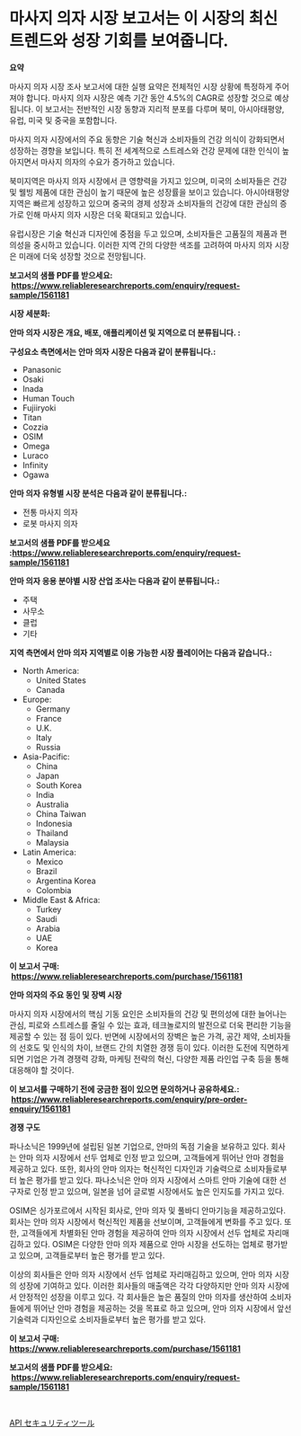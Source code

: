 <p><h1>마사지 의자 시장 보고서는 이 시장의 최신 트렌드와 성장 기회를 보여줍니다.</h1></p><p><strong>요약</strong></p>
<p><p>마사지 의자 시장 조사 보고서에 대한 실행 요약은 전체적인 시장 상황에 특정하게 주어져야 합니다. 마사지 의자 시장은 예측 기간 동안 4.5%의 CAGR로 성장할 것으로 예상됩니다. 이 보고서는 전반적인 시장 동향과 지리적 분포를 다루며 북미, 아시아태평양, 유럽, 미국 및 중국을 포함합니다.</p><p>마사지 의자 시장에서의 주요 동향은 기술 혁신과 소비자들의 건강 의식이 강화되면서 성장하는 경향을 보입니다. 특히 전 세계적으로 스트레스와 건강 문제에 대한 인식이 높아지면서 마사지 의자의 수요가 증가하고 있습니다.</p><p>북미지역은 마사지 의자 시장에서 큰 영향력을 가지고 있으며, 미국의 소비자들은 건강 및 웰빙 제품에 대한 관심이 높기 때문에 높은 성장률을 보이고 있습니다. 아시아태평양 지역은 빠르게 성장하고 있으며 중국의 경제 성장과 소비자들의 건강에 대한 관심의 증가로 인해 마사지 의자 시장은 더욱 확대되고 있습니다.</p><p>유럽시장은 기술 혁신과 디자인에 중점을 두고 있으며, 소비자들은 고품질의 제품과 편의성을 중시하고 있습니다. 이러한 지역 간의 다양한 색조를 고려하여 마사지 의자 시장은 미래에 더욱 성장할 것으로 전망됩니다.</p></p>
<p><strong>보고서의 샘플 PDF를 받으세요: &nbsp;<a href="https://www.reliableresearchreports.com/enquiry/request-sample/1561181">https://www.reliableresearchreports.com/enquiry/request-sample/1561181</a></strong></p>
<p><strong>시장 세분화:</strong></p>
<p><strong> 안마 의자 시장은 개요, 배포, 애플리케이션 및 지역으로 더 분류됩니다. :</strong></p>
<p><strong>구성요소 측면에서는 안마 의자 시장은 다음과 같이 분류됩니다.:</strong></p>
<p><ul><li>Panasonic</li><li>Osaki</li><li>Inada</li><li>Human Touch</li><li>Fujiiryoki</li><li>Titan</li><li>Cozzia</li><li>OSIM</li><li>Omega</li><li>Luraco</li><li>Infinity</li><li>Ogawa</li></ul></p>
<p><strong> 안마 의자 유형별 시장 분석은 다음과 같이 분류됩니다.:</strong></p>
<p><ul><li>전통 마사지 의자</li><li>로봇 마사지 의자</li></ul></p>
<p><strong>보고서의 샘플 PDF를 받으세요 :<a href="https://www.reliableresearchreports.com/enquiry/request-sample/1561181">https://www.reliableresearchreports.com/enquiry/request-sample/1561181</a></strong></p>
<p><strong> 안마 의자 응용 분야별 시장 산업 조사는 다음과 같이 분류됩니다.:</strong></p>
<p><ul><li>주택</li><li>사무소</li><li>클럽</li><li>기타</li></ul></p>
<p><strong>지역 측면에서 안마 의자 지역별로 이용 가능한 시장 플레이어는 다음과 같습니다.:</strong></p>
<p><ul>
    <li>
        North America:
        <ul>
            <li>United States</li>
            <li>Canada</li>
        </ul>
    </li>
    <li>
        Europe:
        <ul>
            <li>Germany</li>
            <li>France</li>
            <li>U.K.</li>
            <li>Italy</li>
            <li>Russia</li>
        </ul>
    </li>
    <li>
        Asia-Pacific:
        <ul>
            <li>China</li>
            <li>Japan</li>
            <li>South Korea</li>
            <li>India</li>
            <li>Australia</li>
            <li>China Taiwan</li>
            <li>Indonesia</li>
            <li>Thailand</li>
            <li>Malaysia</li>
        </ul>
    </li>
    <li>
        Latin America:
        <ul>
            <li>Mexico</li>
            <li>Brazil</li>
            <li>Argentina Korea</li>
            <li>Colombia</li>
        </ul>
    </li>
    <li>
        Middle East & Africa:
        <ul>
            <li>Turkey</li>
            <li>Saudi</li>
            <li>Arabia</li>
            <li>UAE</li>
            <li>Korea</li>
        </ul>
    </li>
    </ul></p>
<p><strong>이 보고서 구매: &nbsp;<a href="https://www.reliableresearchreports.com/purchase/1561181">https://www.reliableresearchreports.com/purchase/1561181</a></strong></p>
<p><strong>안마 의자의 주요 동인 및 장벽 시장</strong></p>
<p><p>마사지 의자 시장에서의 핵심 기동 요인은 소비자들의 건강 및 편의성에 대한 늘어나는 관심, 피로와 스트레스를 줄일 수 있는 효과, 테크놀로지의 발전으로 더욱 편리한 기능을 제공할 수 있는 점 등이 있다. 반면에 시장에서의 장벽은 높은 가격, 공간 제약, 소비자들의 선호도 및 인식의 차이, 브랜드 간의 치열한 경쟁 등이 있다. 이러한 도전에 직면하게 되면 기업은 가격 경쟁력 강화, 마케팅 전략의 혁신, 다양한 제품 라인업 구축 등을 통해 대응해야 할 것이다.</p></p>
<p><strong>이 보고서를 구매하기 전에 궁금한 점이 있으면 문의하거나 공유하세요.: &nbsp;<a href="https://www.reliableresearchreports.com/enquiry/pre-order-enquiry/1561181">https://www.reliableresearchreports.com/enquiry/pre-order-enquiry/1561181</a></strong></p>
<p><strong>경쟁 구도</strong></p>
<p><p>파나소닉은 1999년에 설립된 일본 기업으로, 안마의 독점 기술을 보유하고 있다. 회사는 안마 의자 시장에서 선두 업체로 인정 받고 있으며, 고객들에게 뛰어난 안마 경험을 제공하고 있다. 또한, 회사의 안마 의자는 혁신적인 디자인과 기술력으로 소비자들로부터 높은 평가를 받고 있다. 파나소닉은 안마 의자 시장에서 스마트 안마 기술에 대한 선구자로 인정 받고 있으며, 일본을 넘어 글로벌 시장에서도 높은 인지도를 가지고 있다. </p><p>OSIM은 싱가포르에서 시작된 회사로, 안마 의자 및 풀바디 안마기능을 제공하고있다. 회사는 안마 의자 시장에서 혁신적인 제품을 선보이며, 고객들에게 변화를 주고 있다. 또한, 고객들에게 차별화된 안마 경험을 제공하여 안마 의자 시장에서 선두 업체로 자리매김하고 있다. OSIM은 다양한 안마 의자 제품으로 안마 시장을 선도하는 업체로 평가받고 있으며, 고객들로부터 높은 평가를 받고 있다.</p><p>이상의 회사들은 안마 의자 시장에서 선두 업체로 자리매김하고 있으며, 안마 의자 시장의 성장에 기여하고 있다. 이러한 회사들의 매출액은 각각 다양하지만 안마 의자 시장에서 안정적인 성장을 이루고 있다. 각 회사들은 높은 품질의 안마 의자를 생산하여 소비자들에게 뛰어난 안마 경험을 제공하는 것을 목표로 하고 있으며, 안마 의자 시장에서 앞선 기술력과 디자인으로 소비자들로부터 높은 평가를 받고 있다.</p></p>
<p><strong>이 보고서 구매: &nbsp; <a href="https://www.reliableresearchreports.com/purchase/1561181">https://www.reliableresearchreports.com/purchase/1561181</a></strong></p>
<p><strong>보고서의 샘플 PDF를 받으세요: &nbsp;<a href="https://www.reliableresearchreports.com/enquiry/request-sample/1561181">https://www.reliableresearchreports.com/enquiry/request-sample/1561181</a></strong><strong></strong></p>
<p>&nbsp;</p>
<p><p><a href="https://github.com/nemesis2824/Market-Research-Report-List-1/blob/main/43841076625.md">API セキュリティツール</a></p></p>